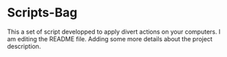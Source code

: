 # Scripts-Bag
This a set of script developped to apply divert actions on your computers.
I am editing the README file. Adding some more details about the project description.

